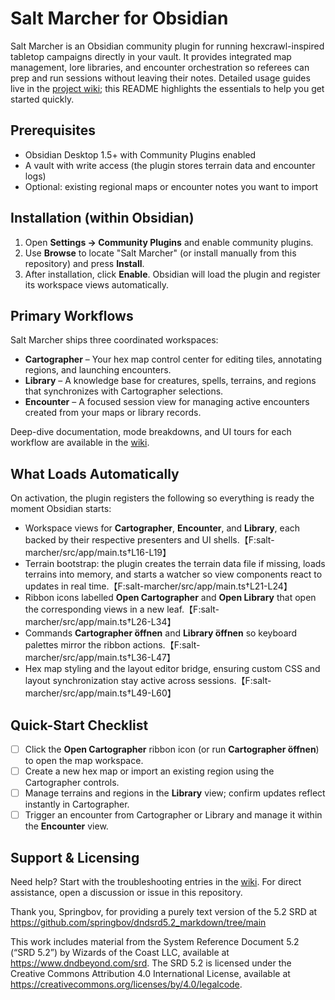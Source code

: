 # Salt Marcher for Obsidian

Salt Marcher is an Obsidian community plugin for running hexcrawl-inspired tabletop campaigns directly in your vault. It provides integrated map management, lore libraries, and encounter orchestration so referees can prep and run sessions without leaving their notes. Detailed usage guides live in the [project wiki](../../wiki); this README highlights the essentials to help you get started quickly.

## Prerequisites
- Obsidian Desktop 1.5+ with Community Plugins enabled
- A vault with write access (the plugin stores terrain data and encounter logs)
- Optional: existing regional maps or encounter notes you want to import

## Installation (within Obsidian)
1. Open **Settings → Community Plugins** and enable community plugins.
2. Use **Browse** to locate "Salt Marcher" (or install manually from this repository) and press **Install**.
3. After installation, click **Enable**. Obsidian will load the plugin and register its workspace views automatically.

## Primary Workflows
Salt Marcher ships three coordinated workspaces:

- **Cartographer** – Your hex map control center for editing tiles, annotating regions, and launching encounters.
- **Library** – A knowledge base for creatures, spells, terrains, and regions that synchronizes with Cartographer selections.
- **Encounter** – A focused session view for managing active encounters created from your maps or library records.

Deep-dive documentation, mode breakdowns, and UI tours for each workflow are available in the [wiki](../../wiki).

## What Loads Automatically
On activation, the plugin registers the following so everything is ready the moment Obsidian starts:

- Workspace views for **Cartographer**, **Encounter**, and **Library**, each backed by their respective presenters and UI shells.【F:salt-marcher/src/app/main.ts†L16-L19】
- Terrain bootstrap: the plugin creates the terrain data file if missing, loads terrains into memory, and starts a watcher so view components react to updates in real time.【F:salt-marcher/src/app/main.ts†L21-L24】
- Ribbon icons labelled **Open Cartographer** and **Open Library** that open the corresponding views in a new leaf.【F:salt-marcher/src/app/main.ts†L26-L34】
- Commands **Cartographer öffnen** and **Library öffnen** so keyboard palettes mirror the ribbon actions.【F:salt-marcher/src/app/main.ts†L36-L47】
- Hex map styling and the layout editor bridge, ensuring custom CSS and layout synchronization stay active across sessions.【F:salt-marcher/src/app/main.ts†L49-L60】

## Quick-Start Checklist
- [ ] Click the **Open Cartographer** ribbon icon (or run **Cartographer öffnen**) to open the map workspace.
- [ ] Create a new hex map or import an existing region using the Cartographer controls.
- [ ] Manage terrains and regions in the **Library** view; confirm updates reflect instantly in Cartographer.
- [ ] Trigger an encounter from Cartographer or Library and manage it within the **Encounter** view.

## Support & Licensing
Need help? Start with the troubleshooting entries in the [wiki](../../wiki). For direct assistance, open a discussion or issue in this repository.

Thank you, Springbov, for providing a purely text version of the 5.2 SRD at https://github.com/springbov/dndsrd5.2_markdown/tree/main

This work includes material from the System Reference Document 5.2 (“SRD 5.2”) by Wizards of the Coast LLC, available at https://www.dndbeyond.com/srd. The SRD 5.2 is licensed under the Creative Commons Attribution 4.0 International License, available at https://creativecommons.org/licenses/by/4.0/legalcode.

